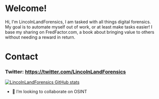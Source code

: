 # Welcome!
Hi, I'm LincolnLandForensics, I am tasked with all things digital forensics. My goal is to automate myself out of work, or at least make tasks easier! I base my sharing on FredFactor.com, a book about bringing value to others without needing a reward in return.

# Contact
### Twitter: https://twitter.com/LincolnLandForensics

[![LincolnLandForensics GitHub stats](https://github-readme-stats.vercel.app/api?username=LincolnLandForensics)](https://github.com/anuraghazra/github-readme-stats)

- 👯 I’m looking to collaborate on OSINT
